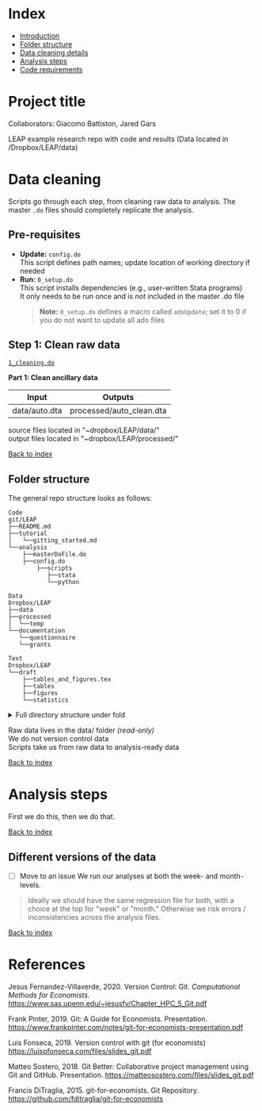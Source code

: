 # Index
- [Introduction](#LEAP-project)
- [Folder structure](#folder-structure)
- [Data cleaning details](#data-cleaning)
- [Analysis steps](#analysis-steps)
- [Code requirements](#code-requirements)

# Project title

Collaborators: Giacomo Battiston, Jared Gars

LEAP example research repo with code and results (Data located in /Dropbox/LEAP/data)

# Data cleaning

Scripts go through each step, from cleaning raw data to analysis. The master `.do` files should completely replicate the analysis.<br>

## Pre-requisites

* **Update:** `config.do` <br>
This script defines path names; update location of working directory if needed
* **Run:** `0_setup.do` <br>
This script installs dependencies (e.g., user-written Stata programs)<br>
It only needs to be run once and is *not* included in the master .do file
    > **Note:** `0_setup.do` defines a macro called `adoUpdate`; set it to 0 if you do not want to update all ado files

## Step 1: Clean raw data
[`1_cleaning.do`](analysis/scripts/1_cleaning.do)

**Part 1: Clean ancillary data**

| Input | Outputs |
| --- | --- |  
data/auto.dta        | processed/auto_clean.dta

</details>
source files located in "~dropbox/LEAP/data/" <br>
output files located in "~dropbox/LEAP/processed/" <br>

[Back to index](#index)


## Folder structure

The general repo structure looks as follows:<br>


```
Code 
git/LEAP
├──README.md 
├──tutorial
│   └──gitting_started.md
└──analysis
    ├──masterDoFile.do
    ├──config.do       
        ├──scripts
           ├──stata
           └──python

Data
Dropbox/LEAP
├──data 
├──processed 
│  └──temp 
└──documentation
   └──questionnaire
   └──grants

Text
Dropbox/LEAP
└──draft
    ├──tables_and_figures.tex
    ├──tables
    ├──figures
    └──statistics
```

<details>
<summary>Full directory structure under fold</summary>

TBD

</details>

Raw data lives in the data/ folder _(read-only)_ <br>
We do not version control data <br>
Scripts take us from  raw data to analysis-ready data <br>

[Back to index](#index)

# Analysis steps
First we do this, then we do that.<br>

[Back to index](#index)

## Different versions of the data
 - [ ] Move to an issue
We run our analyses at both the week- and month-levels.
> Ideally we should have the same regression file for both, with a choice at the top for "week" or "month." Otherwise we risk errors / inconsistencies across the analysis files.

[Back to index](#index)


# References

Jesus Fernandez-Villaverde, 2020. Version Control: Git. <em>Computational Methods for Economists.</em>
https://www.sas.upenn.edu/~jesusfv/Chapter_HPC_5_Git.pdf

Frank Pinter, 2019. Git: A Guide for Economists. Presentation.
https://www.frankpinter.com/notes/git-for-economists-presentation.pdf

Luis Fonseca, 2019. Version control with git (for economists)
https://luispfonseca.com/files/slides_git.pdf

Matteo Sostero, 2018. Git Better: Collaborative project management using Git and GitHub. Presentation.
https://matteosostero.com/files/slides_git.pdf

Francis DiTraglia, 2015. git-for-economists. Git Repository.
https://github.com/fditraglia/git-for-economists


